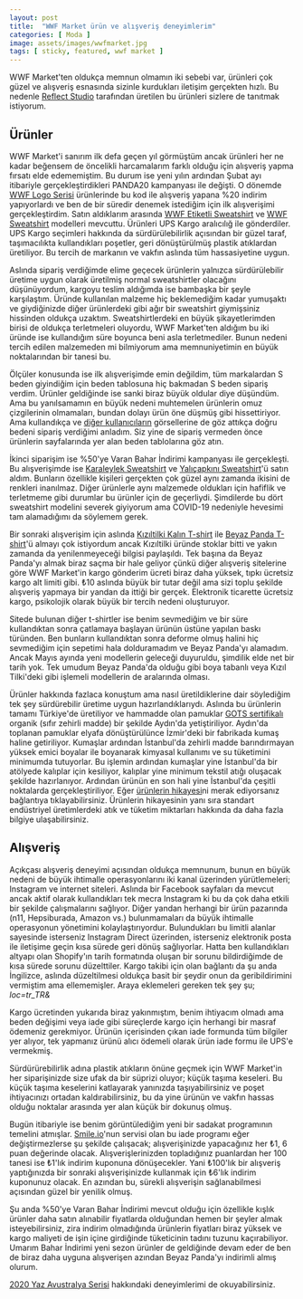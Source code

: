 ```yaml
---
layout: post
title:  "WWF Market ürün ve alışveriş deneyimlerim"
categories: [ Moda ]
image: assets/images/wwfmarket.jpg
tags: [ sticky, featured, wwf market ]
---
```


WWF Market'ten oldukça memnun olmamın iki sebebi var, ürünleri çok güzel ve alışveriş esnasında sizinle kurdukları iletişim gerçekten hızlı. Bu nedenle [Reflect Studio](https://www.reflectstudio.com/) tarafından üretilen bu ürünleri sizlere de tanıtmak istiyorum.

## Ürünler
WWF Market'i sanırım ilk defa geçen yıl görmüştüm ancak ürünleri her ne kadar beğensem de öncelikli harcamalarım farklı olduğu için alışveriş yapma fırsatı elde edememiştim. Bu durum ise yeni yılın ardından Şubat ayı itibariyle gerçekleştirdikleri PANDA20 kampanyası ile değişti. O dönemde [WWF Logo Serisi](https://wwfmarket.com/collections/wwf-logo/WWF-LOGO) ürünlerinde bu kod ile alışveriş yapana %20 indirim yapıyorlardı ve ben de bir süredir denemek istediğim için ilk alışverişimi gerçekleştirdim. Satın aldıklarım arasında [WWF Etiketli Sweatshirt](https://wwfmarket.com/products/wwf-etiketli-sweatshirt) ve [WWF Sweatshirt](https://wwfmarket.com/products/wwf-sweatshirt) modelleri mevcuttu. Ürünleri UPS Kargo aralıcılığ ile gönderdiler. UPS Kargo seçimleri hakkında da sürdürülebilirlik açısından bir güzel taraf, taşımacılıkta kullandıkları poşetler, geri dönüştürülmüş plastik atıklardan üretiliyor. Bu tercih de markanın ve vakfın aslında tüm hassasiyetine uygun.

Aslında sipariş verdiğimde elime geçecek ürünlerin yalnızca sürdürülebilir üretime uygun olarak üretilmiş normal sweatshirtler olacağını düşünüyordum, kargoyu teslim aldığımda ise bambaşka bir şeyle karşılaştım. Üründe kullanılan malzeme hiç beklemediğim kadar yumuşaktı ve giydiğinizde diğer ürünlerdeki gibi ağır bir sweatshirt giymişsiniz hissinden oldukça uzaktım. Sweatshirtlerdeki en büyük şikayetlerimden birisi de oldukça terletmeleri oluyordu, WWF Market'ten aldığım bu iki üründe ise kullandığım süre boyunca beni asla terletmediler. Bunun nedeni tercih edilen malzemeden mi bilmiyorum ama memnuniyetimin en büyük noktalarından bir tanesi bu.

Ölçüler konusunda ise ilk alışverişimde emin değildim, tüm markalardan S beden giyindiğim için beden tablosuna hiç bakmadan S beden sipariş verdim. Ürünler geldiğinde ise sanki biraz büyük oldular diye düşündüm. Ama bu yanılsamamın en büyük nedeni muhtemelen ürünlerin omuz çizgilerinin olmamaları, bundan dolayı ürün öne düşmüş gibi hissettiriyor. Ama kullandıkça ve [diğer kullanıcıların](https://www.instagram.com/wwfmarket/tagged/) görsellerine de göz attıkça doğru bedeni sipariş verdiğimi anladım. Siz yine de sipariş vermeden önce ürünlerin sayfalarında yer alan beden tablolarına göz atın.

İkinci siparişim ise %50'ye Varan Bahar İndirimi kampanyası ile gerçekleşti. Bu alışverişimde ise [Karaleylek Sweatshirt](https://wwfmarket.com/collections/sweatshirt/products/karaleylek-sweatshirt) ve [Yalıçapkını Sweatshirt](https://wwfmarket.com/collections/sweatshirt/products/yalicapkini-sweatshirt)'ü satın aldım. Bunların özellikle kişileri gerçekten çok güzel aynı zamanda ikisini de renkleri inanılmaz. Diğer ürünlerle aynı malzemede oldukları için hafiflik ve terletmeme gibi durumlar bu ürünler için de geçerliydi. Şimdilerde bu dört sweatshirt modelini severek giyiyorum ama COVID-19 nedeniyle hevesimi tam alamadığımı da söylemem gerek.

Bir sonraki alışverişim için aslında [Kızıltilki Kalın T-shirt](https://wwfmarket.com/collections/t-shirt/products/kizil-tilki-t-shirt) ile [Beyaz Panda T-shirt](https://wwfmarket.com/collections/t-shirt/products/beyaz-panda-t-shirt)'ü almayı çok istiyordum ancak Kızıltilki üründe stoklar bitti ve yakın zamanda da yenilenmeyeceği bilgisi paylaşıldı. Tek başına da Beyaz Panda'yı almak biraz saçma bir hale geliyor çünkü diğer alışveriş sitelerine göre WWF Market'in kargo gönderim ücreti biraz daha yüksek, tıpkı ücretsiz kargo alt limiti gibi. ₺10 aslında büyük bir tutar değil ama sizi toplu şekilde alışveriş yapmaya bir yandan da ittiği bir gerçek. Elektronik ticarette ücretsiz kargo, psikolojik olarak büyük bir tercih nedeni oluşturuyor.

Sitede bulunan diğer t-shirtler ise benim sevmediğim ve bir süre kullandıktan sonra çatlamaya başlayan ürünün üstüne yapılan baskı türünden. Ben bunların kullandıktan sonra deforme olmuş halini hiç sevmediğim için sepetimi hala dolduramadım ve Beyaz Panda'yı alamadım. Ancak Mayıs ayında yeni modellerin geleceği duyuruldu, şimdilik elde net bir tarih yok. Tek umudum Beyaz Panda'da olduğu gibi boya tabanlı veya Kızıl Tilki'deki gibi işlemeli modellerin de aralarında olması.

Ürünler hakkında fazlaca konuştum ama nasıl üretildiklerine dair söylediğim tek şey sürdürebilir üretime uygun hazırlandıklarıydı. Aslında bu ürünlerin tamamı Türkiye'de üretiliyor ve hammadde olan pamuklar [GOTS sertifikalı](https://www.global-standard.org/information-centre/press-releases/listid-12/mailid-156-jahrespressemitteilung-2017turkey-tr.html?tmpl=component&tmpl=component) organik (sıfır zehirli madde) bir şekilde Aydın'da yetiştiriliyor. Aydın'da toplanan pamuklar elyafa dönüştürülünce İzmir'deki bir fabrikada kumaş haline getiriliyor. Kumaşlar ardından İstanbul'da zehirli madde barındırmayan yüksek emici boyalar ile boyanarak kimyasal kullanımı ve su tüketimini minimumda tutuyorlar. Bu işlemin ardından kumaşlar yine İstanbul'da bir atölyede kalıplar için kesiliyor, kalıplar yine minimum tekstil atığı oluşacak şekilde hazırlanıyor. Ardından ürünün en son hali yine İstanbul'da çeşitli noktalarda gerçekleştiriliyor. Eğer [ürünlerin hikayesi](https://wwfmarket.com/pages/urunun-hikayesi)ni merak ediyorsanız bağlantıya tıklayabilirsiniz. Ürünlerin hikayesinin yanı sıra standart endüstriyel üretimlerdeki atık ve tüketim miktarları hakkında da daha fazla bilgiye ulaşabilirsiniz.

## Alışveriş
Açıkçası alışveriş deneyimi açısından oldukça memnunum, bunun en büyük nedeni de büyük ihtimalle operasyonlarını iki kanal üzerinden yürütlemeleri; Instagram ve internet siteleri. Aslında bir Facebook sayfaları da mevcut ancak aktif olarak kullandıkları tek mecra Instagram ki bu da çok daha etkili bir şekilde çalışmalarını sağlıyor. Diğer yandan herhangi bir ürün pazarında (n11, Hepsiburada, Amazon vs.) bulunmamaları da büyük ihtimalle operasyonun yönetimini kolaylaştırıyordur. Bulundukları bu limitli alanlar sayesinde isterseniz Instagram Direct üzerinden, isterseniz elektronik posta ile iletişime geçin kısa sürede geri dönüş sağlıyorlar. Hatta ben kullandıkları altyapı olan Shopify'ın tarih formatında oluşan bir sorunu bildirdiğimde de kısa sürede sorunu düzelttiler. Kargo takibi için olan bağlantı da şu anda İngilizce, aslında düzeltilmesi oldukça basit bir şeydir onun da geribildirimini vermiştim ama ellememişler. Araya eklemeleri gereken tek şey şu; *loc=tr_TR&*

Kargo ücretinden yukarıda biraz yakınmıştım, benim ihtiyacım olmadı ama beden değişimi veya iade gibi süreçlerde kargo için herhangi bir masraf ödemeniz gerekmiyor. Ürünün içerisinden çıkan iade formunda tüm bilgiler yer alıyor, tek yapmanız ürünü alıcı ödemeli olarak ürün iade formu ile UPS'e vermekmiş.

Sürdürürebilirlik adına plastik atıkların önüne geçmek için WWF Market'in her siparişinizde size ufak da bir süprizi oluyor; küçük taşıma keseleri. Bu küçük taşıma keselerini katlayarak yanınızda taşıyabilirsiniz ve poşet ihtiyacınızı ortadan kaldırabilirsiniz, bu da yine ürünün ve vakfın hassas olduğu noktalar arasında yer alan küçük bir dokunuş olmuş.

Bugün itibariyle ise benim görüntülediğim yeni bir sadakat programının temelini atmışlar. [Smile.io](https://smile.io/)'nun servisi olan bu iade programı eğer değiştirmezlerse şu şekilde çalışacak; alışverişinizde yapacağınız her ₺1, 6 puan değerinde olacak. Alışverişlerinizden topladığınız puanlardan her 100 tanesi ise ₺1'lık indirim kuponuna dönüşecekler. Yani ₺100'lık bir alışveriş yaptığınızda bir sonraki alışverişinizde kullanmak için ₺6'lık indirim kuponunuz olacak. En azından bu, sürekli alışverişin sağlanabilmesi açısından güzel bir yenilik olmuş.

Şu anda %50'ye Varan Bahar İndirimi mevcut olduğu için özellikle kışlık ürünler daha satın alınabilir fiyatlarda olduğundan hemen bir şeyler almak isteyebilirsiniz, zira indirim olmadığında ürünlerin fiyatları biraz yüksek ve kargo maliyeti de işin içine girdiğinde tüketicinin tadını tuzunu kaçırabiliyor. Umarım Bahar İndirimi yeni sezon ürünler de geldiğinde devam eder de ben de biraz daha uyguna alışverişen azından Beyaz Panda'yı indirimli almış olurum.

[2020 Yaz Avustralya Serisi](/wwf-market-2020-yaz-avustralya-serisi-deneyimlerim) hakkındaki deneyimlerimi de okuyabilirsiniz.
